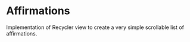 # Affirmations
Implementation of Recycler view to create a very simple scrollable list of affirmations.
